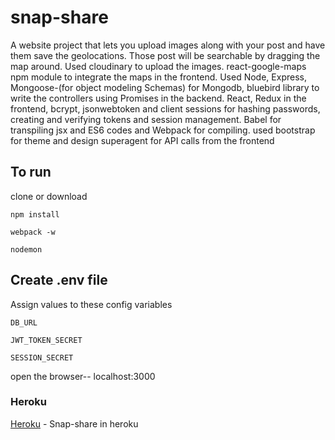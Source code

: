 # snap-share
A website project that lets you upload images along with your post and have them save the geolocations.
 Those post will be searchable by dragging the map around. Used cloudinary to upload the images. react-google-maps npm module to integrate the maps in the frontend. Used Node, Express, Mongoose-(for object modeling Schemas) for Mongodb, bluebird library to write the controllers using Promises in the backend.
React, Redux in the frontend, bcrypt, jsonwebtoken and client sessions for hashing passwords, creating and verifying tokens and session management.
Babel for transpiling jsx and ES6 codes and Webpack for compiling. used bootstrap for theme and design
superagent for API calls from the frontend

## To run
clone or download
```
npm install
```
```
webpack -w
```
```
nodemon
```

## Create .env file
Assign values to these config variables

```
DB_URL
```
```
JWT_TOKEN_SECRET
```
```
SESSION_SECRET
```

open the browser-- localhost:3000

### Heroku

[Heroku](https://snap-share.herokuapp.com/) - Snap-share in heroku
